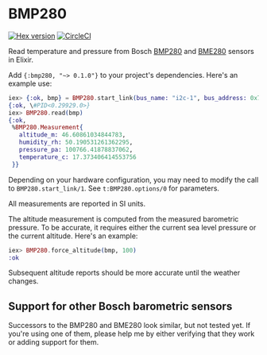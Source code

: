 # BMP280

[![Hex version](https://img.shields.io/hexpm/v/bmp280.svg "Hex version")](https://hex.pm/packages/bmp280)
[![CircleCI](https://circleci.com/gh/fhunleth/bmp280.svg?style=svg)](https://circleci.com/gh/fhunleth/bmp280)

Read temperature and pressure from Bosch
[BMP280](https://www.bosch-sensortec.com/products/environmental-sensors/pressure-sensors/pressure-sensors-bmp280-1.html)
and
[BME280](https://www.bosch-sensortec.com/products/environmental-sensors/humidity-sensors-bme280/)
sensors in Elixir.

Add `{:bmp280, "~> 0.1.0"}` to your project's dependencies. Here's an example
use:

```elixir
iex> {:ok, bmp} = BMP280.start_link(bus_name: "i2c-1", bus_address: 0x77)
{:ok, \#PID<0.29929.0>}
iex> BMP280.read(bmp)
{:ok,
 %BMP280.Measurement{
   altitude_m: 46.60861034844783,
   humidity_rh: 50.190531261362295,
   pressure_pa: 100766.41878837062,
   temperature_c: 17.373406414553756
 }}
```

Depending on your hardware configuration, you may need to modify the call to
`BMP280.start_link/1`. See `t:BMP280.options/0` for parameters.

All measurements are reported in SI units.

The altitude measurement is computed from the measured barometric pressure. To
be accurate, it requires either the current sea level pressure or the current
altitude. Here's an example:

```elixir
iex> BMP280.force_altitude(bmp, 100)
:ok
```

Subsequent altitude reports should be more accurate until the weather changes.

## Support for other Bosch barometric sensors

Successors to the BMP280 and BME280 look similar, but not tested yet. If you're
using one of them, please help me by either verifying that they work or adding
support for them.

